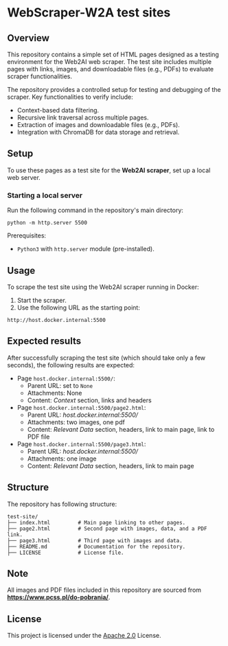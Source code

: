 # WebScraper-W2A test sites

## Overview 
This repository contains a simple set of HTML pages designed as a testing environment for the Web2AI web scraper. The test site includes multiple pages with links, images, and downloadable files (e.g., PDFs) to evaluate scraper functionalities.

The repository provides a controlled setup for testing and debugging of the scraper. Key functionalities to verify include:
* Context-based data filtering.
* Recursive link traversal across multiple pages.
* Extraction of images and downloadable files (e.g., PDFs).
* Integration with ChromaDB for data storage and retrieval.

## Setup
To use these pages as a test site for the **Web2AI scraper**, set up a local web server.

### Starting a local server
Run the following command in the repository's main directory:
```
python -m http.server 5500
```
Prerequisites:
* `Python3` with `http.server` module (pre-installed).


## Usage
To scrape the test site using the Web2AI scraper running in Docker:
1. Start the scraper.
2. Use the following URL as the starting point:
```
http://host.docker.internal:5500
```

## Expected results
After successfully scraping the test site (which should take only a few seconds), the following results are expected:

* Page `host.docker.internal:5500/`:
  * Parent URL: set to `None`
  * Attachments: None
  * Content: *Context* section, links and headers
* Page `host.docker.internal:5500/page2.html`:
  * Parent URL: *host.docker.internal:5500/*
  * Attachments: two images, one pdf
  * Content: *Relevant Data* section, headers, link to main page, link to PDF file
* Page `host.docker.internal:5500/page3.html`:
  * Parent URL: *host.docker.internal:5500/*
  * Attachments: one image
  * Content: *Relevant Data* section, headers, link to main page

## Structure
The repository has following structure:
```
test-site/
├── index.html         # Main page linking to other pages.
├── page2.html         # Second page with images, data, and a PDF link.
├── page3.html         # Third page with images and data.
├── README.md          # Documentation for the repository.
├── LICENSE            # License file.

```

## Note
All images and PDF files included in this repository are sourced from **https://www.pcss.pl/do-pobrania/**.

## License
This project is licensed under the [Apache 2.0](LICENSE) License.